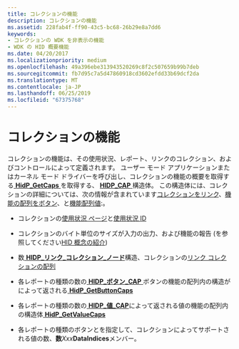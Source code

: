 ```yaml
---
title: コレクションの機能
description: コレクションの機能
ms.assetid: 228fab4f-ff90-43c5-bc68-26b29e8a7dd6
keywords:
- コレクションの WDK を非表示の機能
- WDK の HID 概要機能
ms.date: 04/20/2017
ms.localizationpriority: medium
ms.openlocfilehash: 49a396ebe313943520269c8f2c507659b99b7deb
ms.sourcegitcommit: fb7d95c7a5d47860918cd3602efdd33b69dcf2da
ms.translationtype: MT
ms.contentlocale: ja-JP
ms.lasthandoff: 06/25/2019
ms.locfileid: "67375768"
---
```

# <a name="collection-capability"></a>コレクションの機能





コレクションの機能は、その使用状況、レポート、リンクのコレクション、およびコントロールによって定義されます。 ユーザー モード アプリケーションまたはカーネル モード ドライバーを呼び出し、コレクションの機能の概要を取得する[ **HidP\_GetCaps** ](https://docs.microsoft.com/windows-hardware/drivers/ddi/content/hidpi/nf-hidpi-hidp_getcaps)を取得する、 [ **HIDP\_CAP** ](https://docs.microsoft.com/windows-hardware/drivers/ddi/content/hidpi/ns-hidpi-_hidp_caps)構造体。 この構造体には、コレクションの詳細については、次の情報が含まれています[コレクションをリンク](link-collections.md)、[機能の配列をボタン](button-capability-arrays.md)、と[機能配列値](value-capability-arrays.md):。

-   コレクションの[使用状況 ページ](hid-usages.md#usage-page)と[使用状況 ID](hid-usages.md#usage-id)

-   コレクションのバイト単位のサイズが入力の出力、および機能の報告 (を参照してください[HID 概念の紹介](introduction-to-hid-concepts.md))

-   数[ **HIDP\_リンク\_コレクション\_ノード**](https://docs.microsoft.com/windows-hardware/drivers/ddi/content/hidpi/ns-hidpi-_hidp_link_collection_node)構造、コレクションの[リンク コレクションの配列](link-collections.md#ddk-link-collection-array-kg)

-   各レポートの種類の数の[ **HIDP\_ボタン\_CAP** ](https://docs.microsoft.com/windows-hardware/drivers/ddi/content/hidpi/ns-hidpi-_hidp_button_caps)ボタンの機能の配列内の構造がによって返される[ **HidP\_GetButtonCaps**](https://docs.microsoft.com/windows-hardware/drivers/ddi/content/hidpi/nf-hidpi-hidp_getbuttoncaps)

-   各レポートの種類の数の[ **HIDP\_値\_CAP**](https://docs.microsoft.com/windows-hardware/drivers/ddi/content/hidpi/ns-hidpi-_hidp_value_caps)によって返される値の機能の配列内の構造体[ **HidP\_GetValueCaps**](https://docs.microsoft.com/windows-hardware/drivers/ddi/content/hidpi/nf-hidpi-hidp_getvaluecaps)

-   各レポートの種類のボタンとを指定して、コレクションによってサポートされる値の数、**数***Xxx***DataIndices**メンバー。

 

 




